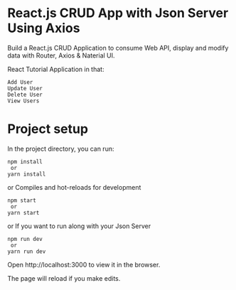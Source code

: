 







# React.js CRUD App with Json Server Using Axios

Build a React.js CRUD Application to consume Web API, display and modify data with Router, Axios & Naterial UI.

React Tutorial Application in that:

    Add User
    Update User
    Delete User
    View Users


# Project setup

In the project directory, you can run:
  
    npm install
     or
    yarn install

or
Compiles and hot-reloads for development

    npm start
     or
    yarn start
    
or
If you want to run along with your Json Server

    npm run dev
     or
    yarn run dev


Open http://localhost:3000 to view it in the browser.

The page will reload if you make edits.
